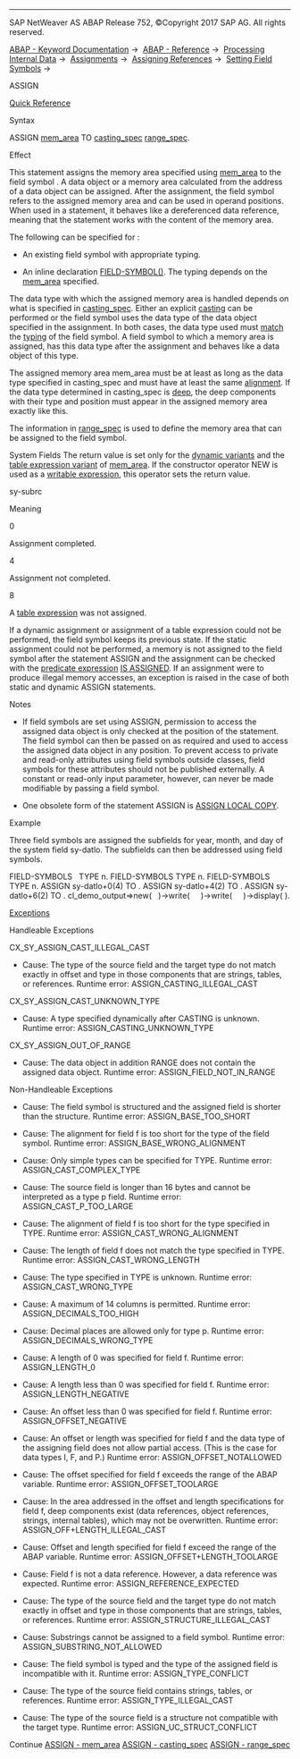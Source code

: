   

* * *

SAP NetWeaver AS ABAP Release 752, ©Copyright 2017 SAP AG. All rights reserved.

[ABAP - Keyword Documentation](javascript:call_link\('abenabap.htm'\)) →  [ABAP - Reference](javascript:call_link\('abenabap_reference.htm'\)) →  [Processing Internal Data](javascript:call_link\('abenabap_data_working.htm'\)) →  [Assignments](javascript:call_link\('abenvalue_assignments.htm'\)) →  [Assigning References](javascript:call_link\('abenreference_assignments.htm'\)) →  [Setting Field Symbols](javascript:call_link\('abenset_field_symbols.htm'\)) → 

ASSIGN

[Quick Reference](javascript:call_link\('abapassign_shortref.htm'\))

Syntax

ASSIGN [mem\_area](javascript:call_link\('abapassign_mem_area.htm'\)) TO <fs> [casting\_spec](javascript:call_link\('abapassign_casting.htm'\)) [range\_spec](javascript:call_link\('abapassign_range.htm'\)).

Effect

This statement assigns the memory area specified using [mem\_area](javascript:call_link\('abapassign_mem_area.htm'\)) to the field symbol <fs>. A data object or a memory area calculated from the address of a data object can be assigned. After the assignment, the field symbol refers to the assigned memory area and can be used in operand positions. When used in a statement, it behaves like a dereferenced data reference, meaning that the statement works with the content of the memory area.

The following can be specified for <fs>:

-   An existing field symbol with appropriate typing.
    
-   An inline declaration [FIELD-SYMBOL(<fs>)](javascript:call_link\('abenfield-symbol_inline.htm'\)). The typing depends on the [mem\_area](javascript:call_link\('abapassign_mem_area.htm'\)) specified.
    

The data type with which the assigned memory area is handled depends on what is specified in [casting\_spec](javascript:call_link\('abapassign_casting.htm'\)). Either an explicit [casting](javascript:call_link\('abencast_casting_glosry.htm'\) "Glossary Entry") can be performed or the field symbol uses the data type of the data object specified in the assignment. In both cases, the data type used must [match](javascript:call_link\('abentyping_check_general.htm'\)) the [typing](javascript:call_link\('abentyping_glosry.htm'\) "Glossary Entry") of the field symbol. A field symbol to which a memory area is assigned, has this data type after the assignment and behaves like a data object of this type.

The assigned memory area mem\_area must be at least as long as the data type specified in casting\_spec and must have at least the same [alignment](javascript:call_link\('abenalignment_glosry.htm'\) "Glossary Entry"). If the data type determined in casting\_spec is [deep](javascript:call_link\('abendeep_glosry.htm'\) "Glossary Entry"), the deep components with their type and position must appear in the assigned memory area exactly like this.

The information in [range\_spec](javascript:call_link\('abapassign_range.htm'\)) is used to define the memory area that can be assigned to the field symbol.

System Fields
The return value is set only for the [dynamic variants](javascript:call_link\('abapassign_mem_area_dynamic_dobj.htm'\)) and the [table expression variant](javascript:call_link\('abapassign_mem_area_writable_exp.htm'\)) of [mem\_area](javascript:call_link\('abapassign_mem_area.htm'\)). If the constructor operator NEW is used as a [writable expression](javascript:call_link\('abapassign_mem_area_writable_exp.htm'\)), this operator sets the return value.

sy-subrc

Meaning

0

Assignment completed.

4

Assignment not completed.

8

A [table expression](javascript:call_link\('abapassign_mem_area_writable_exp.htm'\)) was not assigned.

If a dynamic assignment or assignment of a table expression could not be performed, the field symbol keeps its previous state. If the static assignment could not be performed, a memory is not assigned to the field symbol after the statement ASSIGN and the assignment can be checked with the [predicate expression](javascript:call_link\('abenpredicate_expression_glosry.htm'\) "Glossary Entry") [<fs> IS ASSIGNED](javascript:call_link\('abenlogexp_assigned.htm'\)). If an assignment were to produce illegal memory accesses, an exception is raised in the case of both static and dynamic ASSIGN statements.

Notes

-   If field symbols are set using ASSIGN, permission to access the assigned data object is only checked at the position of the statement. The field symbol can then be passed on as required and used to access the assigned data object in any position. To prevent access to private and read-only attributes using field symbols outside classes, field symbols for these attributes should not be published externally. A constant or read-only input parameter, however, can never be made modifiable by passing a field symbol.
    
-   One obsolete form of the statement ASSIGN is [ASSIGN LOCAL COPY](javascript:call_link\('abapassign_local_copy.htm'\)).
    

Example

Three field symbols are assigned the subfields for year, month, and day of the system field sy-datlo. The subfields can then be addressed using field symbols.

FIELD-SYMBOLS <year>  TYPE n.
FIELD-SYMBOLS <month> TYPE n.
FIELD-SYMBOLS <day>   TYPE n.
ASSIGN sy-datlo+0(4) TO <year>.
ASSIGN sy-datlo+4(2) TO <month>.
ASSIGN sy-datlo+6(2) TO <day>.
cl\_demo\_output=>new(
  )->write(   <year>
  )->write(   <month>
  )->display( <day> ).

[Exceptions](javascript:call_link\('abenabap_language_exceptions.htm'\))

Handleable Exceptions

CX\_SY\_ASSIGN\_CAST\_ILLEGAL\_CAST

-   Cause: The type of the source field and the target type do not match exactly in offset and type in those components that are strings, tables, or references.
    Runtime error: ASSIGN\_CASTING\_ILLEGAL\_CAST
    

CX\_SY\_ASSIGN\_CAST\_UNKNOWN\_TYPE

-   Cause: A type specified dynamically after CASTING is unknown.
    Runtime error: ASSIGN\_CASTING\_UNKNOWN\_TYPE
    

CX\_SY\_ASSIGN\_OUT\_OF\_RANGE

-   Cause: The data object in addition RANGE does not contain the assigned data object.
    Runtime error: ASSIGN\_FIELD\_NOT\_IN\_RANGE
    

Non-Handleable Exceptions

-   Cause: The field symbol is structured and the assigned field is shorter than the structure.
    Runtime error: ASSIGN\_BASE\_TOO\_SHORT
    
-   Cause: The alignment for field f is too short for the type of the field symbol.
    Runtime error: ASSIGN\_BASE\_WRONG\_ALIGNMENT
    
-   Cause: Only simple types can be specified for TYPE.
    Runtime error: ASSIGN\_CAST\_COMPLEX\_TYPE
    
-   Cause: The source field is longer than 16 bytes and cannot be interpreted as a type p field.
    Runtime error: ASSIGN\_CAST\_P\_TOO\_LARGE
    
-   Cause: The alignment of field f is too short for the type specified in TYPE.
    Runtime error: ASSIGN\_CAST\_WRONG\_ALIGNMENT
    
-   Cause: The length of field f does not match the type specified in TYPE.
    Runtime error: ASSIGN\_CAST\_WRONG\_LENGTH
    
-   Cause: The type specified in TYPE is unknown.
    Runtime error: ASSIGN\_CAST\_WRONG\_TYPE
    
-   Cause: A maximum of 14 columns is permitted.
    Runtime error: ASSIGN\_DECIMALS\_TOO\_HIGH
    
-   Cause: Decimal places are allowed only for type p.
    Runtime error: ASSIGN\_DECIMALS\_WRONG\_TYPE
    
-   Cause: A length of 0 was specified for field f.
    Runtime error: ASSIGN\_LENGTH\_0
    
-   Cause: A length less than 0 was specified for field f.
    Runtime error: ASSIGN\_LENGTH\_NEGATIVE
    
-   Cause: An offset less than 0 was specified for field f.
    Runtime error: ASSIGN\_OFFSET\_NEGATIVE
    
-   Cause: An offset or length was specified for field f and the data type of the assigning field does not allow partial access. (This is the case for data types I, F, and P.)
    Runtime error: ASSIGN\_OFFSET\_NOTALLOWED
    
-   Cause: The offset specified for field f exceeds the range of the ABAP variable.
    Runtime error: ASSIGN\_OFFSET\_TOOLARGE
    
-   Cause: In the area addressed in the offset and length specifications for field f, deep components exist (data references, object references, strings, internal tables), which may not be overwritten.
    Runtime error: ASSIGN\_OFF+LENGTH\_ILLEGAL\_CAST
    
-   Cause: Offset and length specified for field f exceed the range of the ABAP variable.
    Runtime error: ASSIGN\_OFFSET+LENGTH\_TOOLARGE
    
-   Cause: Field f is not a data reference. However, a data reference was expected.
    Runtime error: ASSIGN\_REFERENCE\_EXPECTED
    
-   Cause: The type of the source field and the target type do not match exactly in offset and type in those components that are strings, tables, or references.
    Runtime error: ASSIGN\_STRUCTURE\_ILLEGAL\_CAST
    
-   Cause: Substrings cannot be assigned to a field symbol.
    Runtime error: ASSIGN\_SUBSTRING\_NOT\_ALLOWED
    
-   Cause: The field symbol is typed and the type of the assigned field is incompatible with it.
    Runtime error: ASSIGN\_TYPE\_CONFLICT
    
-   Cause: The type of the source field contains strings, tables, or references.
    Runtime error: ASSIGN\_TYPE\_ILLEGAL\_CAST
    
-   Cause: The type of the source field is a structure not compatible with the target type.
    Runtime error: ASSIGN\_UC\_STRUCT\_CONFLICT
    

Continue
[ASSIGN - mem\_area](javascript:call_link\('abapassign_mem_area.htm'\))
[ASSIGN - casting\_spec](javascript:call_link\('abapassign_casting.htm'\))
[ASSIGN - range\_spec](javascript:call_link\('abapassign_range.htm'\))